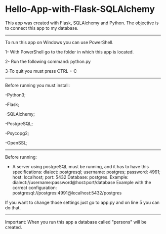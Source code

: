 # Hello-App-with-Flask-SQLAlchemy
This app was created with Flask, SQLAlchemy and Python. The objective is to connect this app to my database.

--------------------------------------------------------------

To run this app on Windows you can use PowerShell.

1- With PowerShell go to the folder in which this app is located.

2- Run the following command: python.py

3-To quit you must press CTRL + C

----------------------------------------------------------------

Before running you must install:

-Python3;

-Flask;

-SQLAlchemy;

-PostgreSQL;

-Psycopg2;

-OpenSSL;

-------------------------------------------------------------------

Before running:

- A server using postgreSQL must be running, and it has to have this specifications: 
dialect: postgresql;
username: postgres;
password: 4991;
host: localhost;
port: 5432
Database: postgres.
Example:
dialect://username:password@host:port/database 
Example with the correct configuration: postgresql://postgres:4991@localhost:5432/postgres

If you want to change those settings just go to app.py and on line 5 you can do that.

-----------------------------------------------------------------
Important:
When you run this app a database called "persons" will be created.